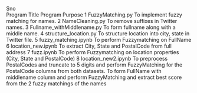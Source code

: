 Sno  
Program Title
Program Purpose
1
FuzzyMatching.py
To implement fuzzy matching for names.
2
NameCleaning.py
To remove suffixes in Twitter names.
3
Fullname_withMiddlename.py
To form fullname along with a middle name.
4
structure_location.py
To structure location into city, state in Twitter file.
5
fuzzy_matching.ipynb
To perform Fuzzymatching on FullName
6
location_new.ipynb
To extract City, State and PostalCode from full address 
7
fuzz.ipynb
To perform Fuzzymatching on location properties (City, State and PostalCode)
8
location_new2.ipynb
To preprocess PostalCodes and truncate to 5 digits and perform FuzzyMatching for the PostalCode columns from both datasets. 
To form FullName with middlename column and perform FuzzyMatching and extract best score from the 2 fuzzy matchings of the names

